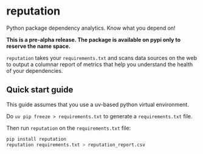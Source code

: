 # reputation

Python package dependency analytics. Know what you depend on!

**This is a pre-alpha release. The package is available on pypi only to reserve the name space.**

`reputation` takes your `requirements.txt` and scans data sources on the web to output a columnar report of metrics that help you understand the health of your dependencies.

## Quick start guide

This guide assumes that you use a uv-based python virtual environment.

Do `uv pip freeze > requirements.txt` to generate a `requirements.txt` file.

Then run `reputation` on the `requirements.txt` file:

```bash
pip install reputation
reputation requirements.txt > reputation_report.csv
```
